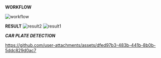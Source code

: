 **WORKFLOW**

![workflow](https://github.com/user-attachments/assets/e2e1fe65-3c3c-4755-844e-ccb50aca4583)

**RESULT**
![result2](https://github.com/user-attachments/assets/1c08054f-f47d-48b1-bbdd-310c2cf2caaa)
![result1](https://github.com/user-attachments/assets/0e632369-ac75-4993-9aa7-6fcfc73e8504)

***CAR PLATE DETECTION***

https://github.com/user-attachments/assets/dfed97b3-483b-441b-8b0b-5ddc829d0ac7











